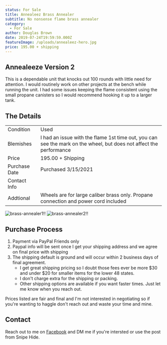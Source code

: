```yaml
---
status: For Sale
title: Annealeez Brass Annealer
subtitle: No nonsense flame brass annealer
category:
  - For Sale
author: Douglas Brown
date: 2019-07-24T19:59:59.000Z
featureImage: /uploads/annealeez-hero.jpg
price: 195.00 + shipping
---
```

## Annealeeze Version 2

This is a dependable unit that knocks out 100 rounds with little need for attention. I would routinely work on other projects at the bench while running the unit. I had some issues keeping the flame consistent using the small propane canisters so I would recommend hooking it up to a larger tank.

## The Details

|                   |                                                      |
| ------------------| ---------------------------------------------------- |
| Condition         | Used                              |
| Blemishes         | I had an issue with the flame 1st time out, you can see the mark on the wheel, but does not affect the performance             |
| Price             | 195.00 + Shipping               |
| Purchase Date     | Purchased 3/15/2021                                  |
| Contact Info      |                                                      |
| Addtional         | Wheels are for large caliber brass only.  Propane connection and power cord included |
![brass-annealer1!!](/uploads/annealeez1.jpg)
![brass-annealer2!!](/uploads/annealeezewheel.jpg)

## Purchase Process

1. Payment via PayPal Friends only
2. Paypal info will be sent once I get your shipping address and we agree on final price with shipping
3. The shipping default is ground and will occur within 2 business days of final agreement. 
    - I get great shipping pricing so I doubt those fees ever be more $30 and under $20 for smaller items for the lower 48 states.  
    - I don't charge extra for the shipping or packing. 
    - Other shipping options are available if you want faster times. Just let me know when you reach out. 

Prices listed are fair and final and I'm not interested in negotiating so if you're wanting to haggle don't reach out and waste your time and mine. 
## Contact
Reach out to me on [Facebook](https://www.facebook.com/douglasbrownca) and DM me if you're intersted or use the post from Snipe Hide.